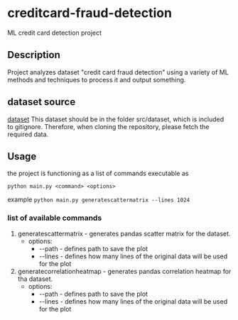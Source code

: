 # creditcard-fraud-detection

ML credit card detection project

## Description
Project analyzes dataset "credit card fraud detection" using a variety of ML methods and techniques
to process it and output something.


## dataset source
[dataset](https://www.kaggle.com/datasets/mlg-ulb/creditcardfraud/data)
This dataset should be in the folder src/dataset, which is included to gitignore.
Therefore, when cloning the repository, please fetch the required data.

## Usage

the project is functioning as a list of commands executable as

`python main.py <command> <options>`

example `python main.py generatescattermatrix --lines 1024`

### list of available commands

1. generatescattermatrix - generates pandas scatter matrix for the dataset.
    - options:
      - --path - defines path to save the plot
      - --lines - defines how many lines of the original data will be used for the plot
2. generatecorrelationheatmap - generates pandas correlation heatmap for tha dataset.
    - options:
      - --path - defines path to save the plot
      - --lines - defines how many lines of the original data will be used for the plot